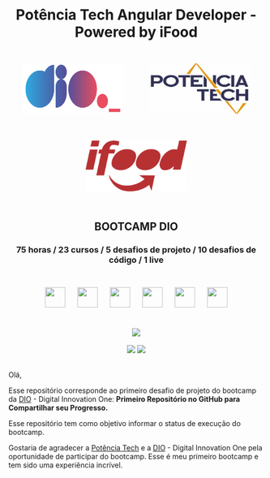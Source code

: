 # <div align="center">**Potência Tech Angular Developer - Powered by iFood**</div>

<div align="center">
    <img src="assets\images\dio-logo.png" width="200" height="100" style="margin: 25px"><img src="assets\images\potencia_tech-logo.jpg" width="200" height="100" style="margin: 25px"><img src="assets\images\ifood-logo.png" width="200" height="100" style="margin: 25px">
</div>

## <div align="center">**BOOTCAMP DIO**</div>     

### <div align="center">75 horas / 23 cursos / 5 desafios de projeto / 10 desafios de código / 1 live </div>
<br>
<div align="center">
     <img src="https://cdn.jsdelivr.net/gh/devicons/devicon/icons/git/git-original.svg" width="40" height="40" style="margin: 10px"/>
    <img src="https://cdn.jsdelivr.net/gh/devicons/devicon/icons/javascript/javascript-original.svg" width="40" height="40" style="margin: 10px"/>
    <img src="https://cdn.jsdelivr.net/gh/devicons/devicon/icons/html5/html5-original.svg" width="40" height="40" style="margin: 10px"/>
    <img src="https://cdn.jsdelivr.net/gh/devicons/devicon/icons/css3/css3-original.svg" width="40" height="40" style="margin: 10px"/>
    <img src="https://cdn.jsdelivr.net/gh/devicons/devicon/icons/typescript/typescript-original.svg" width="40" height="40" style="margin: 10px"/>        
    <img src="https://cdn.jsdelivr.net/gh/devicons/devicon/icons/angularjs/angularjs-original.svg" width="40" height="40" style="margin: 10px"/>
</div>
<br>

<p align="center">
<img src="http://img.shields.io/static/v1?label=STATUS&message=EM%20DESENVOLVIMENTO&color=GREEN&style=for-the-badge"/>
</p>
<div align="center">
    <img src="https://img.shields.io/badge/IN%C3%8DCIO-14%2F03%2F2023-green"/>
    <img src="https://img.shields.io/badge/T%C3%89RMINO-30%2F05%2F2023-red"/>
</div>
<br>


Olá,

Esse repositório corresponde ao primeiro desafio de projeto do bootcamp da [DIO](https://www.dio.me) -  Digital Innovation One: **Primeiro Repositório no GitHub para Compartilhar seu Progresso.**

Esse repositório tem como objetivo informar o status de execução do bootcamp.

Gostaria de agradecer a [Potência Tech](https://www.potenciatech.com.br/) e a [DIO](https://www.dio.me) - Digital Innovation One pela oportunidade de participar do bootcamp. Esse é meu primeiro bootcamp e tem sido uma experiência incrível.


